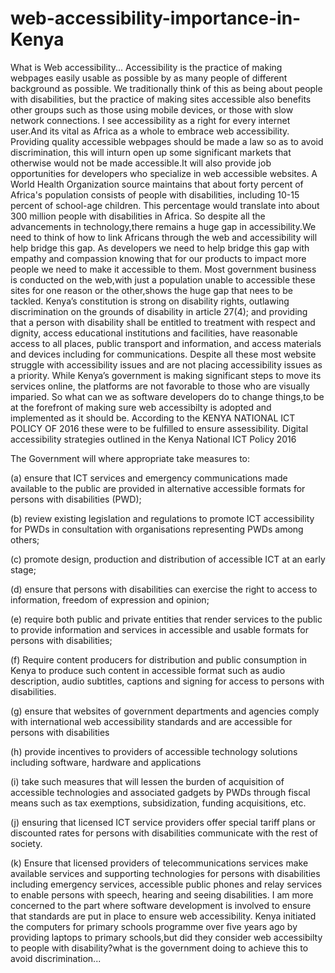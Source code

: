 # web-accessibility-importance-in-Kenya
What is Web accessibility...
Accessibility is the practice of making webpages easily usable as possible by as many people of different background as possible. We traditionally think of this as being about people with disabilities, but the practice of making sites accessible also benefits other groups such as those using mobile devices, or those with slow network connections.
I see accessibility as a right for every internet user.And its vital as Africa as a whole to embrace web accessibility.
 Providing  quality accessible webpages should be made a law so as to avoid discrimination, this will inturn open up some significant markets that otherwise would not be made accessible.It will also provide job opportunities for developers who specialize in web accessible websites.
A World Health Organization source maintains that about forty percent of Africa's population consists of people with disabilities, including 10-15 percent of school-age children. This percentage would translate into about 300 million people with disabilities in Africa.
So despite all the advancements in technology,there remains a huge gap in accessibility.We need to think of how to link Africans through the web and accessibility will help bridge this gap.
As developers we need to help bridge this gap with empathy and compassion knowing that for our products to impact more people we need to make it accessible to them.
Most government business is conducted on the web,with just a population unable to accessible these sites for one reason or the other,shows the huge gap that nees to be tackled.
Kenya’s constitution is strong on disability rights, outlawing discrimination on the grounds of disability in article 27(4); and providing that a person with disability shall be entitled to treatment with respect and dignity, access educational institutions and facilities, have reasonable access to all places, public transport and information, and access materials and devices including for communications.
Despite all these most website struggle with accessibility issues and are not placing accessibility issues as a priority.
While Kenya’s government is making significant steps to move its services online, the platforms are not favorable to those who are visually imparied.
So what can we as software developers do to change things,to be at the forefront of making sure web accessibilty is adopted and implemented as it should be.
According to the KENYA NATIONAL ICT POLICY OF 2016 these were to be fulfilled to ensure assessibility.
Digital accessibility strategies outlined in the Kenya National ICT Policy 2016

The Government will where appropriate take measures to:

(a) ensure that ICT services and emergency communications made available to the public are provided in alternative accessible formats for persons with disabilities (PWD);

(b) review existing legislation and regulations to promote ICT accessibility for PWDs in consultation with organisations representing PWDs among others;

(c) promote design, production and distribution of accessible ICT at an early stage;

(d) ensure that persons with disabilities can exercise the right to access to information, freedom of expression and opinion;

(e) require both public and private entities that render services to the public to provide information and services in accessible and usable formats for persons with disabilities;

(f) Require content producers for distribution and public consumption in Kenya to produce such content in accessible format such as audio description, audio subtitles, captions and signing for access to persons with disabilities.

(g) ensure that websites of government departments and agencies comply with international web accessibility standards and are accessible for persons with disabilities

(h) provide incentives to providers of accessible technology solutions including software, hardware and applications

(i) take such measures that will lessen the burden of acquisition of accessible technologies and associated gadgets by PWDs through fiscal means such as tax exemptions, subsidization, funding acquisitions, etc.

(j) ensuring that licensed ICT service providers offer special tariff plans or discounted rates for persons with disabilities communicate with the rest of society.

(k) Ensure that licensed providers of telecommunications services make available services and supporting technologies for persons with disabilities including emergency services, accessible public phones and relay services to enable persons with speech, hearing and seeing disabilities.
I am more concerned to the part where software development is involved to ensure that standards are put in place to ensure web accessibility.
Kenya initiated the computers for primary schools programme over five years ago by providing laptops to primary schools,but did they consider web accessibilty to people with disability?what is the government doing to achieve this to avoid discrimination...
